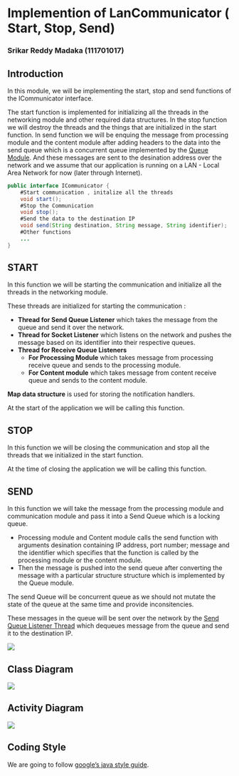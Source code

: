 # Implemention of LanCommunicator ( Start, Stop, Send)

### Srikar Reddy Madaka (111701017)

## Introduction

In this module, we will be implementing the start, stop and send functions of the ICommunicator interface.

The start function is implemented for initializing all the threads in the networking module and other required data structures. In the stop function we will destroy the threads and the things that are initialized in the start function. In send function we will be enquing the message from processing module and the content module after adding headers to the data into the send queue which is a concurrent queue implemented by the [Queue Module](https://). And these messages are sent to the desination address over the network and we assume that our application is running on a LAN - Local Area Network for now (later through Internet).

``` java
public interface ICommunicator {
    #Start communication , initalize all the threads 
    void start();
    #Stop the Communication
    void stop();
    #Send the data to the destination IP
    void send(String destination, String message, String identifier);
    #Other functions
    ...
}
```
## START

In this function we will be starting the communication and initialize all the threads in the networking module.

These threads are initialized for starting the communication :
* **Thread for Send Queue Listener** which takes the message from the queue and send it over the network.
* **Thread for Socket Listener** which listens on the network and pushes the message based on its identifier into their respective queues.
* **Thread for Receive Queue Listeners**
    * **For Processing Module** which takes message from processing receive queue and sends to the processing module.
    * **For Content module** which takes message from content receive queue and sends to the content module.

**Map data structure** is used for storing the notification handlers.

At the start of the application we will be calling this function.


## STOP

In this function we will be closing the communication and stop all the threads that we initialized in the start function.

At the time of closing the application we will be calling this function.


## SEND

In this function we will take the message from the processing module and communication module and pass it into a Send Queue which is a locking queue.

* Processing module and Content module calls the send function with arguments desination containing IP address, port number; message and the identifier which specifies that the function is called by the processing module or the content module.
* Then the message is pushed into the send queue after converting the message with a particular structure structure which is implemented by the Queue module.

The send Queue will be concurrent queue as we should not mutate the state of the queue at the same time and provide inconsitencies.

These messages in the queue will be sent over the network by the [Send Queue Listener Thread](https://) which dequeues message from the queue and send it to the destination IP.


![](https://i.imgur.com/yKfKkeK.png)

## Class Diagram

![](https://i.imgur.com/ZXtkD3C.png)



## Activity Diagram

![](https://i.imgur.com/Li4YEuS.png)

## Coding Style

We are going to follow [google’s java style guide](https://google.github.io/styleguide/javaguide.html).